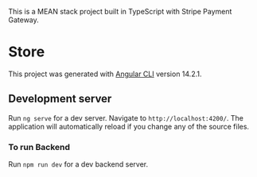 This is a MEAN stack project built in TypeScript with Stripe Payment Gateway.

# Store

This project was generated with [Angular CLI](https://github.com/angular/angular-cli) version 14.2.1.

## Development server

Run `ng serve` for a dev server. Navigate to `http://localhost:4200/`. The application will automatically reload if you change any of the source files.

### To run Backend

Run `npm run dev` for a dev backend server.
